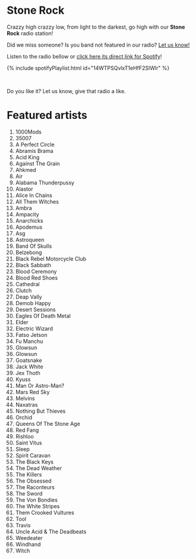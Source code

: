 # Stone Rock

Crazzy high crazzy low, from light to the darkest, go high with our **Stone Rock** radio station!

Did we miss someone? Is you band not featured in our radio? [Let us know!](https://github.com/RadioNinjaPirata/commentsENG/issues/new)

Listen to the radio bellow or [click here its direct link for Spotify](https://open.spotify.com/playlist/14WTPSQvlxT1eHfF2SlWlr?si=E23WcLz_QHS6lUNL4XIJfQ)!

{% include spotifyPlaylist.html id="14WTPSQvlxT1eHfF2SlWlr" %}

<br>

Do you like it? Let us know, give that radio a like.

# Featured artists

1. 1000Mods
1. 35007
1. A Perfect Circle
1. Abramis Brama
1. Acid King
1. Against The Grain
1. Ahkmed
1. Air
1. Alabama Thunderpussy
1. Alastor
1. Alice In Chains
1. All Them Witches
1. Ambra
1. Ampacity
1. Anarchicks
1. Apodemus
1. Asg
1. Astroqueen
1. Band Of Skulls
1. Belzebong
1. Black Rebel Motorcycle Club
1. Black Sabbath
1. Blood Ceremony
1. Blood Red Shoes
1. Cathedral
1. Clutch
1. Deap Vally
1. Demob Happy
1. Desert Sessions
1. Eagles Of Death Metal
1. Elder
1. Electric Wizard
1. Fatso Jetson
1. Fu Manchu
1. Glowsun
1. Glowsun
1. Goatsnake
1. Jack White
1. Jex Thoth
1. Kyuss
1. Man Or Astro-Man?
1. Mars Red Sky
1. Melvins
1. Naxatras
1. Nothing But Thieves
1. Orchid
1. Queens Of The Stone Age
1. Red Fang
1. Rishloo
1. Saint Vitus
1. Sleep
1. Spirit Caravan
1. The Black Keys
1. The Dead Weather
1. The Killers
1. The Obsessed
1. The Raconteurs
1. The Sword
1. The Von Bondies
1. The White Stripes
1. Them Crooked Vultures
1. Tool
1. Travis
1. Uncle Acid & The Deadbeats
1. Weedeater
1. Windhand
1. Witch
